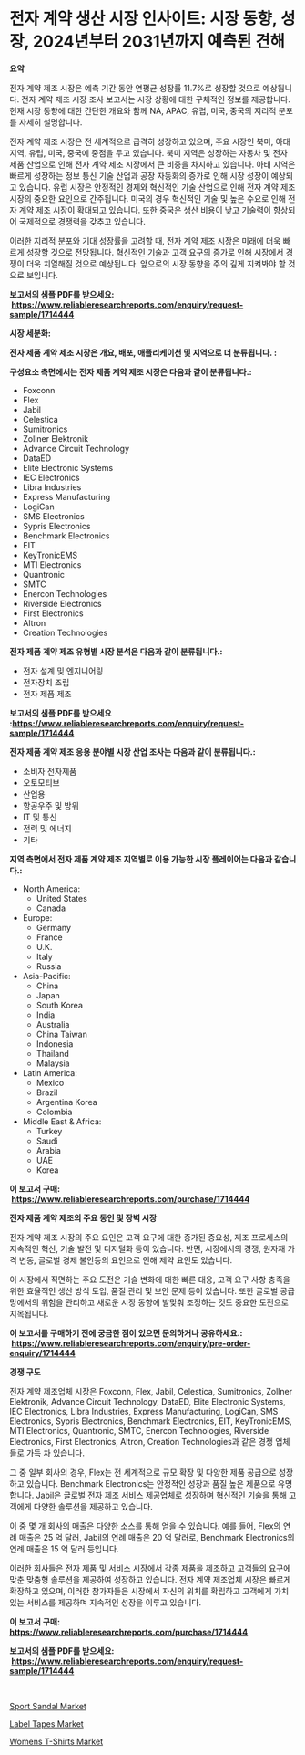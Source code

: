 <p><h1>전자 계약 생산 시장 인사이트: 시장 동향, 성장, 2024년부터 2031년까지 예측된 견해</h1></p><p><strong>요약</strong></p>
<p><p>전자 계약 제조 시장은 예측 기간 동안 연평균 성장률 11.7%로 성장할 것으로 예상됩니다. 전자 계약 제조 시장 조사 보고서는 시장 상황에 대한 구체적인 정보를 제공합니다. 현재 시장 동향에 대한 간단한 개요와 함께 NA, APAC, 유럽, 미국, 중국의 지리적 분포를 자세히 설명합니다.</p><p>전자 계약 제조 시장은 전 세계적으로 급격히 성장하고 있으며, 주요 시장인 북미, 아태 지역, 유럽, 미국, 중국에 중점을 두고 있습니다. 북미 지역은 성장하는 자동차 및 전자 제품 산업으로 인해 전자 계약 제조 시장에서 큰 비중을 차지하고 있습니다. 아태 지역은 빠르게 성장하는 정보 통신 기술 산업과 공장 자동화의 증가로 인해 시장 성장이 예상되고 있습니다. 유럽 시장은 안정적인 경제와 혁신적인 기술 산업으로 인해 전자 계약 제조 시장의 중요한 요인으로 간주됩니다. 미국의 경우 혁신적인 기술 및 높은 수요로 인해 전자 계약 제조 시장이 확대되고 있습니다. 또한 중국은 생산 비용이 낮고 기술력이 향상되어 국제적으로 경쟁력을 갖추고 있습니다.</p><p>이러한 지리적 분포와 기대 성장률을 고려할 때, 전자 계약 제조 시장은 미래에 더욱 빠르게 성장할 것으로 전망됩니다. 혁신적인 기술과 고객 요구의 증가로 인해 시장에서 경쟁이 더욱 치열해질 것으로 예상됩니다. 앞으로의 시장 동향을 주의 깊게 지켜봐야 할 것으로 보입니다.</p></p>
<p><strong>보고서의 샘플 PDF를 받으세요: &nbsp;<a href="https://www.reliableresearchreports.com/enquiry/request-sample/1714444">https://www.reliableresearchreports.com/enquiry/request-sample/1714444</a></strong></p>
<p><strong>시장 세분화:</strong></p>
<p><strong> 전자 제품 계약 제조 시장은 개요, 배포, 애플리케이션 및 지역으로 더 분류됩니다. :</strong></p>
<p><strong>구성요소 측면에서는 전자 제품 계약 제조 시장은 다음과 같이 분류됩니다.:</strong></p>
<p><ul><li>Foxconn</li><li>Flex</li><li>Jabil</li><li>Celestica</li><li>Sumitronics</li><li>Zollner Elektronik</li><li>Advance Circuit Technology</li><li>DataED</li><li>Elite Electronic Systems</li><li>IEC Electronics</li><li>Libra Industries</li><li>Express Manufacturing</li><li>LogiCan</li><li>SMS Electronics</li><li>Sypris Electronics</li><li>Benchmark Electronics</li><li>EIT</li><li>KeyTronicEMS</li><li>MTI Electronics</li><li>Quantronic</li><li>SMTC</li><li>Enercon Technologies</li><li>Riverside Electronics</li><li>First Electronics</li><li>Altron</li><li>Creation Technologies</li></ul></p>
<p><strong> 전자 제품 계약 제조 유형별 시장 분석은 다음과 같이 분류됩니다.:</strong></p>
<p><ul><li>전자 설계 및 엔지니어링</li><li>전자장치 조립</li><li>전자 제품 제조</li></ul></p>
<p><strong>보고서의 샘플 PDF를 받으세요 :<a href="https://www.reliableresearchreports.com/enquiry/request-sample/1714444">https://www.reliableresearchreports.com/enquiry/request-sample/1714444</a></strong></p>
<p><strong> 전자 제품 계약 제조 응용 분야별 시장 산업 조사는 다음과 같이 분류됩니다.:</strong></p>
<p><ul><li>소비자 전자제품</li><li>오토모티브</li><li>산업용</li><li>항공우주 및 방위</li><li>IT 및 통신</li><li>전력 및 에너지</li><li>기타</li></ul></p>
<p><strong>지역 측면에서 전자 제품 계약 제조 지역별로 이용 가능한 시장 플레이어는 다음과 같습니다.:</strong></p>
<p><ul>
    <li>
        North America:
        <ul>
            <li>United States</li>
            <li>Canada</li>
        </ul>
    </li>
    <li>
        Europe:
        <ul>
            <li>Germany</li>
            <li>France</li>
            <li>U.K.</li>
            <li>Italy</li>
            <li>Russia</li>
        </ul>
    </li>
    <li>
        Asia-Pacific:
        <ul>
            <li>China</li>
            <li>Japan</li>
            <li>South Korea</li>
            <li>India</li>
            <li>Australia</li>
            <li>China Taiwan</li>
            <li>Indonesia</li>
            <li>Thailand</li>
            <li>Malaysia</li>
        </ul>
    </li>
    <li>
        Latin America:
        <ul>
            <li>Mexico</li>
            <li>Brazil</li>
            <li>Argentina Korea</li>
            <li>Colombia</li>
        </ul>
    </li>
    <li>
        Middle East & Africa:
        <ul>
            <li>Turkey</li>
            <li>Saudi</li>
            <li>Arabia</li>
            <li>UAE</li>
            <li>Korea</li>
        </ul>
    </li>
    </ul></p>
<p><strong>이 보고서 구매: &nbsp;<a href="https://www.reliableresearchreports.com/purchase/1714444">https://www.reliableresearchreports.com/purchase/1714444</a></strong></p>
<p><strong>전자 제품 계약 제조의 주요 동인 및 장벽 시장</strong></p>
<p><p>전자 계약 제조 시장의 주요 요인은 고객 요구에 대한 증가된 중요성, 제조 프로세스의 지속적인 혁신, 기술 발전 및 디지털화 등이 있습니다. 반면, 시장에서의 경쟁, 원자재 가격 변동, 글로벌 경제 불안등의 요인으로 인해 제약 요인도 있습니다.</p><p>이 시장에서 직면하는 주요 도전은 기술 변화에 대한 빠른 대응, 고객 요구 사항 충족을 위한 효율적인 생산 방식 도입, 품질 관리 및 보안 문제 등이 있습니다. 또한 글로벌 공급망에서의 위험을 관리하고 새로운 시장 동향에 발맞춰 조정하는 것도 중요한 도전으로 지목됩니다.</p></p>
<p><strong>이 보고서를 구매하기 전에 궁금한 점이 있으면 문의하거나 공유하세요.: &nbsp;<a href="https://www.reliableresearchreports.com/enquiry/pre-order-enquiry/1714444">https://www.reliableresearchreports.com/enquiry/pre-order-enquiry/1714444</a></strong></p>
<p><strong>경쟁 구도</strong></p>
<p><p>전자 계약 제조업체 시장은 Foxconn, Flex, Jabil, Celestica, Sumitronics, Zollner Elektronik, Advance Circuit Technology, DataED, Elite Electronic Systems, IEC Electronics, Libra Industries, Express Manufacturing, LogiCan, SMS Electronics, Sypris Electronics, Benchmark Electronics, EIT, KeyTronicEMS, MTI Electronics, Quantronic, SMTC, Enercon Technologies, Riverside Electronics, First Electronics, Altron, Creation Technologies과 같은 경쟁 업체들로 가득 차 있습니다.</p><p>그 중 일부 회사의 경우, Flex는 전 세계적으로 규모 확장 및 다양한 제품 공급으로 성장하고 있습니다. Benchmark Electronics는 안정적인 성장과 품질 높은 제품으로 유명합니다. Jabil은 글로벌 전자 제조 서비스 제공업체로 성장하며 혁신적인 기술을 통해 고객에게 다양한 솔루션을 제공하고 있습니다.</p><p>이 중 몇 개 회사의 매출은 다양한 소스를 통해 얻을 수 있습니다. 예를 들어, Flex의 연례 매출은 25 억 달러, Jabil의 연례 매출은 20 억 달러로, Benchmark Electronics의 연례 매출은 15 억 달러 등입니다.</p><p>이러한 회사들은 전자 제품 및 서비스 시장에서 각종 제품을 제조하고 고객들의 요구에 맞춘 맞춤형 솔루션을 제공하여 성장하고 있습니다. 전자 계약 제조업체 시장은 빠르게 확장하고 있으며, 이러한 참가자들은 시장에서 자신의 위치를 확립하고 고객에게 가치 있는 서비스를 제공하며 지속적인 성장을 이루고 있습니다.</p></p>
<p><strong>이 보고서 구매: &nbsp; <a href="https://www.reliableresearchreports.com/purchase/1714444">https://www.reliableresearchreports.com/purchase/1714444</a></strong></p>
<p><strong>보고서의 샘플 PDF를 받으세요: &nbsp;<a href="https://www.reliableresearchreports.com/enquiry/request-sample/1714444">https://www.reliableresearchreports.com/enquiry/request-sample/1714444</a></strong><strong></strong></p>
<p>&nbsp;</p>
<p><p><a href="https://github.com/ruddyyedelwadw/Market-Research-Report-List-1/blob/main/sport-sandal-market.md">Sport Sandal Market</a></p><p><a href="https://fuschia-pecorino-a6d.notion.site/Label-Tapes-Market-Research-Report-Provides-thorough-Industry-Overview-which-offers-an-In-Depth-Ana-8fc0171aca7f406e8b8c2c7b30b755fe">Label Tapes Market</a></p><p><a href="https://github.com/jaidynmorantestelletmjzya/Market-Research-Report-List-2/blob/main/womens-t-shirts-market.md">Womens T-Shirts Market</a></p></p>